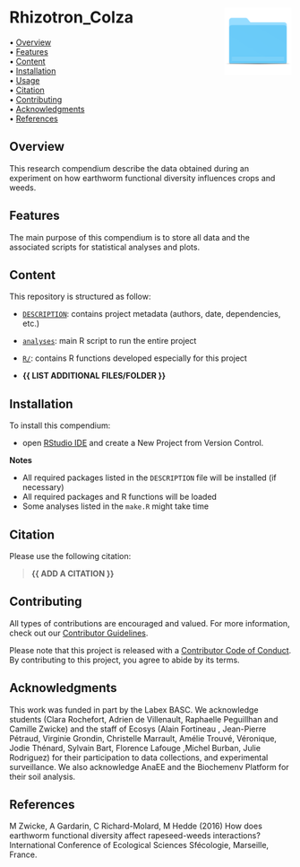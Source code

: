 <!-- README.md is generated from README.Rmd. Please edit that file -->

# Rhizotron\_Colza <img src="man/figures/compendium-sticker.png" align="right" style="float:right; height:120px;"/>

<!-- badges: start -->
<!-- badges: end -->
<p align="left">
• <a href="#overview">Overview</a><br> •
<a href="#features">Features</a><br> •
<a href="#content">Content</a><br> •
<a href="#installation">Installation</a><br> •
<a href="#usage">Usage</a><br> • <a href="#citation">Citation</a><br> •
<a href="#contributing">Contributing</a><br> •
<a href="#acknowledgments">Acknowledgments</a><br> •
<a href="#references">References</a>
</p>

## Overview

This research compendium describe the data obtained during an experiment on how earthworm functional diversity influences crops and weeds.

## Features

The main purpose of this compendium is to store all data and the associated scripts for statistical analyses and plots.

## Content

This repository is structured as follow:

-   [`DESCRIPTION`](https://github.com/MikeHedde/Rhizotron_Colza/tree/main/DESCRIPTION):
    contains project metadata (authors, date, dependencies, etc.)

-   [`analyses`](https://github.com/MikeHedde/Rhizotron_Colza/tree/main/make.R):
    main R script to run the entire project

-   [`R/`](https://github.com/MikeHedde/Rhizotron_Colza/tree/main/R):
    contains R functions developed especially for this project

-   **{{ LIST ADDITIONAL FILES/FOLDER }}**

## Installation

To install this compendium:

-   open [RStudio
    IDE](https://posit.co/products/open-source/rstudio/) and create a
    New Project from Version Control.

**Notes**

-   All required packages listed in the `DESCRIPTION` file will be
    installed (if necessary)
-   All required packages and R functions will be loaded
-   Some analyses listed in the `make.R` might take time

## Citation

Please use the following citation:

> **{{ ADD A CITATION }}**

## Contributing

All types of contributions are encouraged and valued. For more
information, check out our [Contributor
Guidelines](https://github.com/MikeHedde/Rhizotron_Colza/blob/main/CONTRIBUTING.md).

Please note that this project is released with a [Contributor Code of
Conduct](https://contributor-covenant.org/version/2/1/CODE_OF_CONDUCT.html).
By contributing to this project, you agree to abide by its terms.

## Acknowledgments

This work was funded in part by the Labex BASC. We acknowledge students (Clara Rochefort, Adrien de Villenault, Raphaelle Peguillhan and Camille Zwicke) and the staff of Ecosys (Alain Fortineau , Jean-Pierre Pétraud, Virginie Grondin, Christelle Marrault, Amélie Trouvé, Véronique, Jodie Thénard, Sylvain Bart, Florence Lafouge ,Michel Burban, Julie Rodriguez) for their participation to data collections, and experimental surveillance. We also acknowledge AnaEE and the Biochemenv Platform for their soil analysis.

## References

M Zwicke, A Gardarin, C Richard-Molard, M Hedde (2016) How does earthworm functional diversity affect rapeseed-weeds interactions? International Conference of Ecological Sciences Sfécologie, Marseille, France.
